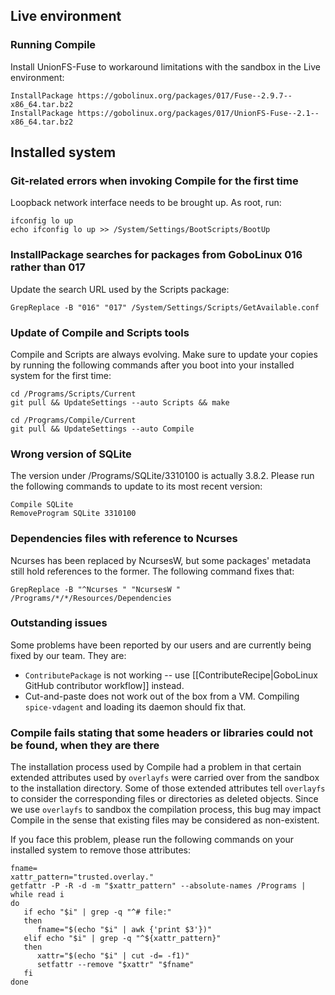 ## Live environment

### Running Compile

Install UnionFS-Fuse to workaround limitations with the sandbox in the Live environment:
```
InstallPackage https://gobolinux.org/packages/017/Fuse--2.9.7--x86_64.tar.bz2
InstallPackage https://gobolinux.org/packages/017/UnionFS-Fuse--2.1--x86_64.tar.bz2
```

## Installed system 

### Git-related errors when invoking Compile for the first time

Loopback network interface needs to be brought up. As root, run:

```
ifconfig lo up
echo ifconfig lo up >> /System/Settings/BootScripts/BootUp
```

### InstallPackage searches for packages from GoboLinux 016 rather than 017

Update the search URL used by the Scripts package:

```
GrepReplace -B "016" "017" /System/Settings/Scripts/GetAvailable.conf
```

### Update of Compile and Scripts tools

Compile and Scripts are always evolving. Make sure to update your copies by
running the following commands after you boot into your installed system for
the first time:

```
cd /Programs/Scripts/Current
git pull && UpdateSettings --auto Scripts && make

cd /Programs/Compile/Current
git pull && UpdateSettings --auto Compile
```

### Wrong version of SQLite

The version under /Programs/SQLite/3310100 is actually 3.8.2. Please run the
following commands to update to its most recent version:

```
Compile SQLite
RemoveProgram SQLite 3310100
```

### Dependencies files with reference to Ncurses

Ncurses has been replaced by NcursesW, but some packages' metadata still hold
references to the former. The following command fixes that:

```
GrepReplace -B "^Ncurses " "NcursesW " /Programs/*/*/Resources/Dependencies
```

### Outstanding issues

Some problems have been reported by our users and are currently being fixed by our team. They are:

- `ContributePackage` is not working -- use [[ContributeRecipe|GoboLinux GitHub contributor workflow]] instead.
- Cut-and-paste does not work out of the box from a VM. Compiling `spice-vdagent` and loading its daemon should fix that.

### Compile fails stating that some headers or libraries could not be found, when they are there

The installation process used by Compile had a problem in that certain extended attributes used by `overlayfs` were
carried over from the sandbox to the installation directory. Some of those extended attributes tell `overlayfs` to
consider the corresponding files or directories as deleted objects. Since we use `overlayfs` to sandbox the compilation
process, this bug may impact Compile in the sense that existing files may be considered as non-existent.

If you face this problem, please run the following commands on your installed system to remove those attributes:

```
fname=
xattr_pattern="trusted.overlay."
getfattr -P -R -d -m "$xattr_pattern" --absolute-names /Programs | while read i
do
   if echo "$i" | grep -q "^# file:"
   then
      fname="$(echo "$i" | awk {'print $3'})"
   elif echo "$i" | grep -q "^${xattr_pattern}"
   then
      xattr="$(echo "$i" | cut -d= -f1)"
      setfattr --remove "$xattr" "$fname"
   fi
done
```